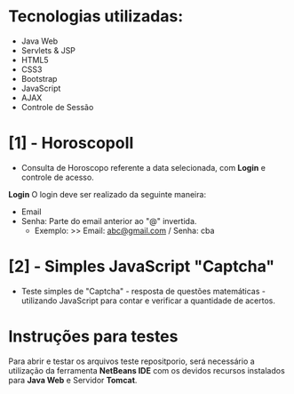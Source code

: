 # Tecnologias utilizadas:
- Java Web
- Servlets & JSP
- HTML5
- CSS3
- Bootstrap
- JavaScript
- AJAX
- Controle de Sessão

# [1] - HoroscopoII
- Consulta de Horoscopo referente a data selecionada, com <b>Login</b> e controle de acesso.

 <b>Login</b>
 O login deve ser realizado da seguinte maneira:
 - Email
 - Senha: Parte do email anterior ao "@" invertida.
    - Exemplo: >> Email: abc@gmail.com  / Senha:  cba

# [2] - Simples JavaScript "Captcha"
- Teste simples de "Captcha" - resposta de questões matemáticas - utilizando JavaScript para contar e verificar a quantidade de acertos.

# Instruções para testes
 Para abrir e testar os arquivos teste repositporio, será necessário a utilização da ferramenta <b>NetBeans IDE</b> com os devidos recursos instalados para <b>Java Web</b> e Servidor <b>Tomcat</b>.

